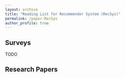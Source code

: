 ```yaml
---
layout: archive
title: "Reading List for Recommender System (RecSys)"
permalink: /paper-RecSys
author_profile: true
---
```



## Surveys

TODO



## Research Papers